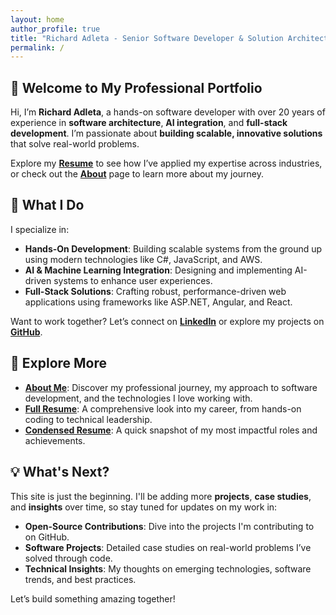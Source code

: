 ```yaml
---
layout: home
author_profile: true
title: "Richard Adleta - Senior Software Developer & Solution Architect"
permalink: /
---
```


## 👋 Welcome to My Professional Portfolio

Hi, I’m **Richard Adleta**, a hands-on software developer with over 20 years of experience in **software architecture**, **AI integration**, and **full-stack development**. I’m passionate about **building scalable, innovative solutions** that solve real-world problems.

Explore my **[Resume](/resume/)** to see how I’ve applied my expertise across industries, or check out the **[About](/about/)** page to learn more about my journey.

## 🚀 **What I Do**

I specialize in:

- **Hands-On Development**: Building scalable systems from the ground up using modern technologies like C#, JavaScript, and AWS.
- **AI & Machine Learning Integration**: Designing and implementing AI-driven systems to enhance user experiences.
- **Full-Stack Solutions**: Crafting robust, performance-driven web applications using frameworks like ASP.NET, Angular, and React.

Want to work together? Let’s connect on **[LinkedIn](https://www.linkedin.com/in/radleta)** or explore my projects on **[GitHub](https://github.com/radleta)**.

## 📂 **Explore More**

- **[About Me](/about/)**: Discover my professional journey, my approach to software development, and the technologies I love working with.
- **[Full Resume](/resume/full/)**: A comprehensive look into my career, from hands-on coding to technical leadership.
- **[Condensed Resume](/resume/condensed/)**: A quick snapshot of my most impactful roles and achievements.

## 💡 **What's Next?**

This site is just the beginning. I'll be adding more **projects**, **case studies**, and **insights** over time, so stay tuned for updates on my work in:

- **Open-Source Contributions**: Dive into the projects I'm contributing to on GitHub.
- **Software Projects**: Detailed case studies on real-world problems I’ve solved through code.
- **Technical Insights**: My thoughts on emerging technologies, software trends, and best practices.

Let’s build something amazing together!
